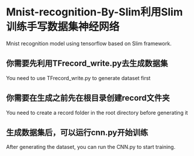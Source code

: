 # Mnist-recognition-By-Slim利用Slim训练手写数据集神经网络
Mnist recognition model using tensorflow based on Slim framework.

## 你需要先利用TFrecord_write.py去生成数据集
You need to use TFrecord_write.py to generate dataset first

## 你需要在生成之前先在根目录创建record文件夹
You need to create a record folder in the root directory before generating it

## 生成数据集后，可以运行cnn.py开始训练
After generating the dataset, you can run the CNN.py to start training.
